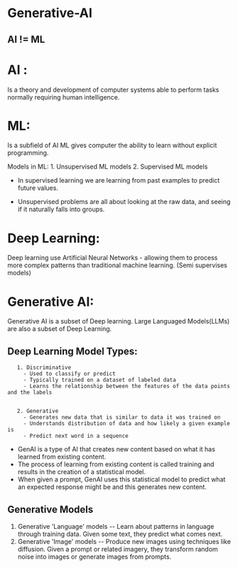 # Generative-AI

## AI != ML

# AI :
Is a theory and development of computer systems able to perform tasks normally requiring human intelligence. 

# ML:
Is a subfield of AI
ML gives computer the ability to learn without explicit programming. 

   Models in ML:
       1. Unsupervised ML models
       2. Supervised ML models

- In supervised learning we are learning from past examples to predict future values.

- Unsupervised problems are all about looking at the raw data, and seeing if it naturally falls into groups.

# Deep Learning:
Deep learning use Artificial Neural Networks - allowing them to process more complex patterns than traditional machine learning. (Semi supervises models)

# Generative AI:
Generative AI is a subset of Deep learning.
Large Languaged Models(LLMs) are also a subset of Deep Learning.

## Deep Learning Model Types:
       1. Discriminative
         - Used to classify or predict
         - Typically trained on a dataset of labeled data
         - Learns the relationship between the features of the data points and the labels

         
       2. Generative
         - Generates new data that is similar to data it was trained on
         - Understands distribution of data and how likely a given example is
         - Predict next word in a sequence

- GenAI is a type of AI that creates new content based on what it has learned from existing content.
- The process of learning from existing content is called training and results in the creation of a statistical model.
- When given a prompt, GenAI uses this statistical model to predict what an expected response might be and this generates new content.

## Generative Models
   1. Generative 'Language' models  -- Learn about patterns in language through training data. Given some text, they predict what comes next.
   2. Generative 'Image' models  -- Produce new images using techniques like diffusion. Given a prompt or related imagery, they transform random noise into images or generate images from prompts. 
      
